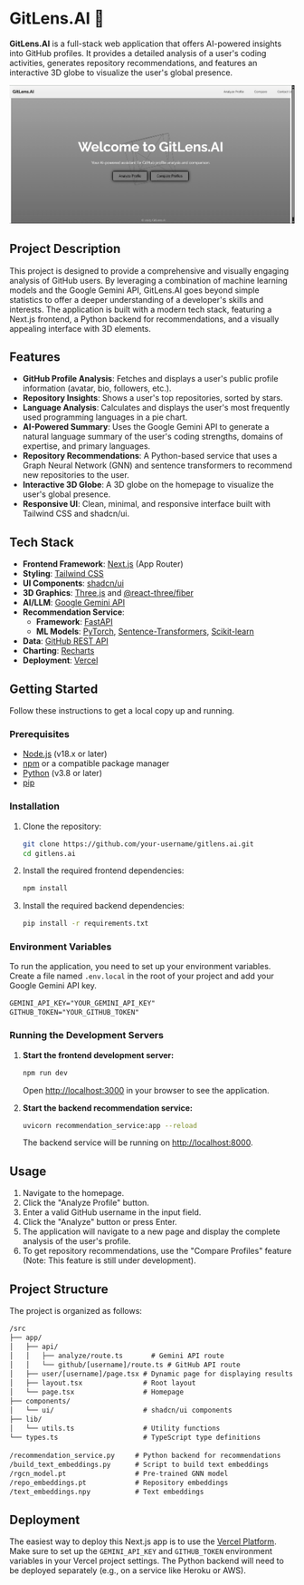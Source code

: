 # GitLens.AI 🧠

**GitLens.AI** is a full-stack web application that offers AI-powered insights into GitHub profiles. It provides a detailed analysis of a user's coding activities, generates repository recommendations, and features an interactive 3D globe to visualize the user's global presence.

![GitLens.AI Screenshot](/public/image.png) <!-- Add a screenshot URL here later -->

## Project Description

This project is designed to provide a comprehensive and visually engaging analysis of GitHub users. By leveraging a combination of machine learning models and the Google Gemini API, GitLens.AI goes beyond simple statistics to offer a deeper understanding of a developer's skills and interests. The application is built with a modern tech stack, featuring a Next.js frontend, a Python backend for recommendations, and a visually appealing interface with 3D elements.

## Features

- **GitHub Profile Analysis**: Fetches and displays a user's public profile information (avatar, bio, followers, etc.).
- **Repository Insights**: Shows a user's top repositories, sorted by stars.
- **Language Analysis**: Calculates and displays the user's most frequently used programming languages in a pie chart.
- **AI-Powered Summary**: Uses the Google Gemini API to generate a natural language summary of the user's coding strengths, domains of expertise, and primary languages.
- **Repository Recommendations**: A Python-based service that uses a Graph Neural Network (GNN) and sentence transformers to recommend new repositories to the user.
- **Interactive 3D Globe**: A 3D globe on the homepage to visualize the user's global presence.
- **Responsive UI**: Clean, minimal, and responsive interface built with Tailwind CSS and shadcn/ui.

## Tech Stack

- **Frontend Framework**: [Next.js](https://nextjs.org/) (App Router)
- **Styling**: [Tailwind CSS](https://tailwindcss.com/)
- **UI Components**: [shadcn/ui](https://ui.shadcn.com/)
- **3D Graphics**: [Three.js](https://threejs.org/) and [@react-three/fiber](https://docs.pmnd.rs/react-three-fiber/getting-started/introduction)
- **AI/LLM**: [Google Gemini API](https://ai.google.dev/)
- **Recommendation Service**:
    - **Framework**: [FastAPI](https://fastapi.tiangolo.com/)
    - **ML Models**: [PyTorch](https://pytorch.org/), [Sentence-Transformers](https://www.sbert.net/), [Scikit-learn](https://scikit-learn.org/)
- **Data**: [GitHub REST API](https://docs.github.com/en/rest)
- **Charting**: [Recharts](https://recharts.org/)
- **Deployment**: [Vercel](https://vercel.com/)

## Getting Started

Follow these instructions to get a local copy up and running.

### Prerequisites

- [Node.js](https://nodejs.org/en) (v18.x or later)
- [npm](https://www.npmjs.com/) or a compatible package manager
- [Python](https://www.python.org/downloads/) (v3.8 or later)
- [pip](https://pip.pypa.io/en/stable/installation/)

### Installation

1. Clone the repository:
   ```sh
   git clone https://github.com/your-username/gitlens.ai.git
   cd gitlens.ai
   ```

2. Install the required frontend dependencies:
   ```sh
   npm install
   ```

3. Install the required backend dependencies:
    ```sh
    pip install -r requirements.txt
    ```

### Environment Variables

To run the application, you need to set up your environment variables. Create a file named `.env.local` in the root of your project and add your Google Gemini API key.

```.env.local
GEMINI_API_KEY="YOUR_GEMINI_API_KEY"
GITHUB_TOKEN="YOUR_GITHUB_TOKEN"
```

### Running the Development Servers

1. **Start the frontend development server:**
   ```bash
   npm run dev
   ```
   Open [http://localhost:3000](http://localhost:3000) in your browser to see the application.

2. **Start the backend recommendation service:**
    ```bash
    uvicorn recommendation_service:app --reload
    ```
    The backend service will be running on [http://localhost:8000](http://localhost:8000).

## Usage

1.  Navigate to the homepage.
2.  Click the "Analyze Profile" button.
3.  Enter a valid GitHub username in the input field.
4.  Click the "Analyze" button or press Enter.
5.  The application will navigate to a new page and display the complete analysis of the user's profile.
6.  To get repository recommendations, use the "Compare Profiles" feature (Note: This feature is still under development).

## Project Structure

The project is organized as follows:

```
/src
├── app/
│   ├── api/
│   │   ├── analyze/route.ts       # Gemini API route
│   │   └── github/[username]/route.ts # GitHub API route
│   ├── user/[username]/page.tsx # Dynamic page for displaying results
│   ├── layout.tsx               # Root layout
│   └── page.tsx                 # Homepage
├── components/
│   └── ui/                      # shadcn/ui components
├── lib/
│   └── utils.ts                 # Utility functions
└── types.ts                     # TypeScript type definitions

/recommendation_service.py     # Python backend for recommendations
/build_text_embeddings.py      # Script to build text embeddings
/rgcn_model.pt                 # Pre-trained GNN model
/repo_embeddings.pt            # Repository embeddings
/text_embeddings.npy           # Text embeddings
```

## Deployment

The easiest way to deploy this Next.js app is to use the [Vercel Platform](https://vercel.com/new). Make sure to set up the `GEMINI_API_KEY` and `GITHUB_TOKEN` environment variables in your Vercel project settings. The Python backend will need to be deployed separately (e.g., on a service like Heroku or AWS).
